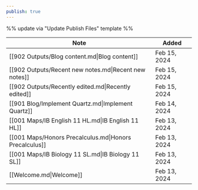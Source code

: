 ```yaml
---
publish: true
---
```


%% update via "Update Publish Files" template %% 

| Note                                                   | Added        |
| ------------------------------------------------------ | ------------ |
| [[902 Outputs/Blog content.md\|Blog content]]          | Feb 15, 2024 |
| [[902 Outputs/Recent new notes.md\|Recent new notes]]  | Feb 15, 2024 |
| [[902 Outputs/Recently edited.md\|Recently edited]]    | Feb 15, 2024 |
| [[901 Blog/Implement Quartz.md\|Implement Quartz]]     | Feb 14, 2024 |
| [[001 Maps/IB English 11 HL.md\|IB English 11 HL]]     | Feb 13, 2024 |
| [[001 Maps/Honors Precalculus.md\|Honors Precalculus]] | Feb 13, 2024 |
| [[001 Maps/IB Biology 11 SL.md\|IB Biology 11 SL]]     | Feb 13, 2024 |
| [[Welcome.md\|Welcome]]                                | Feb 13, 2024 |

